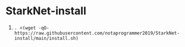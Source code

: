 # StarkNet-install

1.
       . <(wget -qO- https://raw.githubusercontent.com/notaprogrammer2019/StarkNet-install/main/install.sh)
